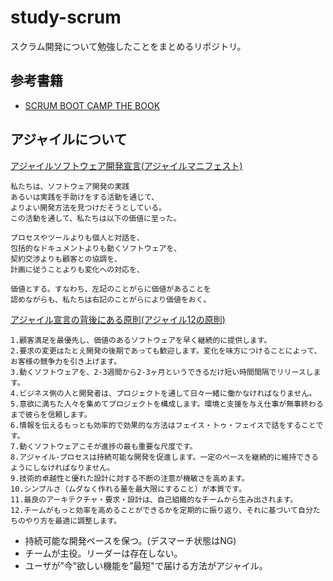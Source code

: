 # study-scrum
スクラム開発について勉強したことをまとめるリポジトリ。

## 参考書籍
- [SCRUM BOOT CAMP THE BOOK](http://amzn.to/2tU2MOR)

## アジャイルについて
[アジャイルソフトウェア開発宣言(アジャイルマニフェスト)](http://agilemanifesto.org/iso/ja/manifesto.html)

```
私たちは、ソフトウェア開発の実践
あるいは実践を手助けをする活動を通じて、
よりよい開発方法を見つけだそうとしている。
この活動を通して、私たちは以下の価値に至った。

プロセスやツールよりも個人と対話を、
包括的なドキュメントよりも動くソフトウェアを、
契約交渉よりも顧客との協調を、
計画に従うことよりも変化への対応を、

価値とする。すなわち、左記のことがらに価値があることを
認めながらも、私たちは右記のことがらにより価値をおく。 
```

[アジャイル宣言の背後にある原則(アジャイル12の原則)](http://agilemanifesto.org/iso/ja/principles.html)
```
1.顧客満足を最優先し、価値のあるソフトウェアを早く継続的に提供します。
2.要求の変更はたとえ開発の後期であっても歓迎します。変化を味方につけることによって、お客様の競争力を引き上げます。
3.動くソフトウェアを、2-3週間から2-3ヶ月というできるだけ短い時間間隔でリリースします。
4.ビジネス側の人と開発者は、プロジェクトを通して日々一緒に働かなければなりません。
5.意欲に満ちた人々を集めてプロジェクトを構成します。環境と支援を与え仕事が無事終わるまで彼らを信頼します。
6.情報を伝えるもっとも効率的で効果的な方法はフェイス・トゥ・フェイスで話をすることです。
7.動くソフトウェアこそが進捗の最も重要な尺度です。
8.アジャイル･プロセスは持続可能な開発を促進します。一定のペースを継続的に維持できるようにしなければなりません。
9.技術的卓越性と優れた設計に対する不断の注意が機敏さを高めます。
10.シンプルさ（ムダなく作れる量を最大限にすること）が本質です。
11.最良のアーキテクチャ・要求・設計は、自己組織的なチームから生み出されます。
12.チームがもっと効率を高めることができるかを定期的に振り返り、それに基づいて自分たちのやり方を最適に調整します。
```

- 持続可能な開発ペースを保つ。(デスマーチ状態はNG)
- チームが主役。リーダーは存在しない。
- ユーザが”今"欲しい機能を”最短"で届ける方法がアジャイル。
